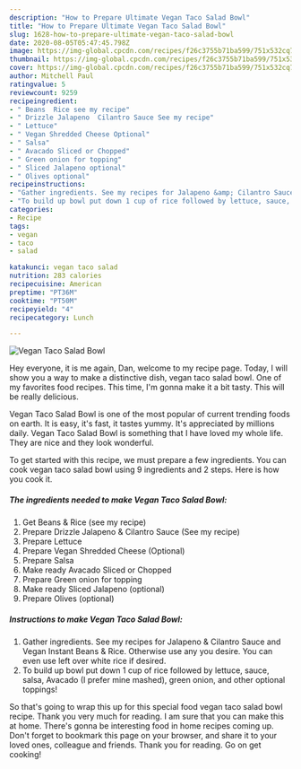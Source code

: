 ```yaml
---
description: "How to Prepare Ultimate Vegan Taco Salad Bowl"
title: "How to Prepare Ultimate Vegan Taco Salad Bowl"
slug: 1628-how-to-prepare-ultimate-vegan-taco-salad-bowl
date: 2020-08-05T05:47:45.798Z
image: https://img-global.cpcdn.com/recipes/f26c3755b71ba599/751x532cq70/vegan-taco-salad-bowl-recipe-main-photo.jpg
thumbnail: https://img-global.cpcdn.com/recipes/f26c3755b71ba599/751x532cq70/vegan-taco-salad-bowl-recipe-main-photo.jpg
cover: https://img-global.cpcdn.com/recipes/f26c3755b71ba599/751x532cq70/vegan-taco-salad-bowl-recipe-main-photo.jpg
author: Mitchell Paul
ratingvalue: 5
reviewcount: 9259
recipeingredient:
- " Beans  Rice see my recipe"
- " Drizzle Jalapeno  Cilantro Sauce See my recipe"
- " Lettuce"
- " Vegan Shredded Cheese Optional"
- " Salsa"
- " Avacado Sliced or Chopped"
- " Green onion for topping"
- " Sliced Jalapeno optional"
- " Olives optional"
recipeinstructions:
- "Gather ingredients. See my recipes for Jalapeno &amp; Cilantro Sauce and Vegan Instant Beans &amp; Rice. Otherwise use any you desire. You can even use left over white rice if desired."
- "To build up bowl put down 1 cup of rice followed by lettuce, sauce, salsa, Avacado (I prefer mine mashed), green onion, and other optional toppings!"
categories:
- Recipe
tags:
- vegan
- taco
- salad

katakunci: vegan taco salad 
nutrition: 283 calories
recipecuisine: American
preptime: "PT36M"
cooktime: "PT50M"
recipeyield: "4"
recipecategory: Lunch

---
```



![Vegan Taco Salad Bowl](https://img-global.cpcdn.com/recipes/f26c3755b71ba599/751x532cq70/vegan-taco-salad-bowl-recipe-main-photo.jpg)

Hey everyone, it is me again, Dan, welcome to my recipe page. Today, I will show you a way to make a distinctive dish, vegan taco salad bowl. One of my favorites food recipes. This time, I'm gonna make it a bit tasty. This will be really delicious.



Vegan Taco Salad Bowl is one of the most popular of current trending foods on earth. It is easy, it's fast, it tastes yummy. It's appreciated by millions daily. Vegan Taco Salad Bowl is something that I have loved my whole life. They are nice and they look wonderful.


To get started with this recipe, we must prepare a few ingredients. You can cook vegan taco salad bowl using 9 ingredients and 2 steps. Here is how you cook it.

<!--inarticleads1-->

##### The ingredients needed to make Vegan Taco Salad Bowl:

1. Get  Beans &amp; Rice (see my recipe)
1. Prepare  Drizzle Jalapeno &amp; Cilantro Sauce (See my recipe)
1. Prepare  Lettuce
1. Prepare  Vegan Shredded Cheese (Optional)
1. Prepare  Salsa
1. Make ready  Avacado Sliced or Chopped
1. Prepare  Green onion for topping
1. Make ready  Sliced Jalapeno (optional)
1. Prepare  Olives (optional)




<!--inarticleads2-->

##### Instructions to make Vegan Taco Salad Bowl:

1. Gather ingredients. See my recipes for Jalapeno &amp; Cilantro Sauce and Vegan Instant Beans &amp; Rice. Otherwise use any you desire. You can even use left over white rice if desired.
1. To build up bowl put down 1 cup of rice followed by lettuce, sauce, salsa, Avacado (I prefer mine mashed), green onion, and other optional toppings!




So that's going to wrap this up for this special food vegan taco salad bowl recipe. Thank you very much for reading. I am sure that you can make this at home. There's gonna be interesting food in home recipes coming up. Don't forget to bookmark this page on your browser, and share it to your loved ones, colleague and friends. Thank you for reading. Go on get cooking!
